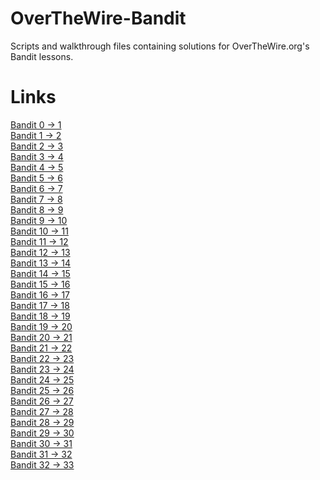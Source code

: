 # OverTheWire-Bandit
Scripts and walkthrough files containing solutions for OverTheWire.org's Bandit lessons.

# Links
[Bandit 0 -> 1](https://github.com/Spagoooti/OverTheWire-Bandit/blob/main/Bandit%200%20-%3E%201.md) <br />
[Bandit 1 -> 2](https://github.com/Spagoooti/OverTheWire-Bandit/blob/main/Bandit%201%20-%3E%202.md) <br />
[Bandit 2 -> 3](https://github.com/Spagoooti/OverTheWire-Bandit/blob/main/Bandit%202%20-%3E%203.md) <br />
[Bandit 3 -> 4](https://github.com/Spagoooti/OverTheWire-Bandit/blob/main/Bandit%203%20-%3E%204.md) <br />
[Bandit 4 -> 5](https://github.com/Spagoooti/OverTheWire-Bandit/blob/main/Bandit%204%20-%3E%205.md) <br />
[Bandit 5 -> 6](https://github.com/Spagoooti/OverTheWire-Bandit/blob/main/Bandit%205%20-%3E%206.md) <br />
[Bandit 6 -> 7](https://github.com/Spagoooti/OverTheWire-Bandit/blob/main/Bandit%206%20-%3E%207.md) <br />
[Bandit 7 -> 8](https://github.com/Spagoooti/OverTheWire-Bandit/blob/main/Bandit%207%20-%3E%208.md) <br />
[Bandit 8 -> 9]() <br />
[Bandit 9 -> 10]() <br />
[Bandit 10 -> 11]() <br />
[Bandit 11 -> 12]() <br />
[Bandit 12 -> 13]() <br />
[Bandit 13 -> 14]() <br />
[Bandit 14 -> 15]() <br />
[Bandit 15 -> 16]() <br />
[Bandit 16 -> 17]() <br />
[Bandit 17 -> 18]() <br />
[Bandit 18 -> 19]() <br />
[Bandit 19 -> 20]() <br />
[Bandit 20 -> 21]() <br />
[Bandit 21 -> 22]() <br />
[Bandit 22 -> 23]() <br />
[Bandit 23 -> 24]() <br />
[Bandit 24 -> 25]() <br />
[Bandit 25 -> 26]() <br />
[Bandit 26 -> 27]() <br />
[Bandit 27 -> 28]() <br />
[Bandit 28 -> 29]() <br />
[Bandit 29 -> 30]() <br />
[Bandit 30 -> 31]() <br />
[Bandit 31 -> 32]() <br />
[Bandit 32 -> 33]() <br />
